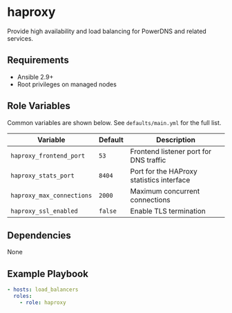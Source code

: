 # haproxy

Provide high availability and load balancing for PowerDNS and related services.

## Requirements
- Ansible 2.9+
- Root privileges on managed nodes

## Role Variables
Common variables are shown below. See `defaults/main.yml` for the full list.

| Variable | Default | Description |
|----------|---------|-------------|
| `haproxy_frontend_port` | `53` | Frontend listener port for DNS traffic |
| `haproxy_stats_port` | `8404` | Port for the HAProxy statistics interface |
| `haproxy_max_connections` | `2000` | Maximum concurrent connections |
| `haproxy_ssl_enabled` | `false` | Enable TLS termination |

## Dependencies
None

## Example Playbook
```yaml
- hosts: load_balancers
  roles:
    - role: haproxy
```
